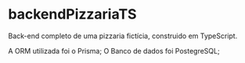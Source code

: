# backendPizzariaTS

Back-end completo de uma pizzaria fictícia, construido em TypeScript.

A ORM utilizada foi o Prisma;
O Banco de dados foi PostegreSQL;
